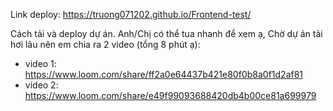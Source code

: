 Link deploy: https://truong071202.github.io/Frontend-test/


Cách tải và deploy dự án. Anh/Chị có thể tua nhanh để xem ạ, Chờ dự án tải hơi lâu nên em chia ra 2 video (tổng 8 phút ạ):
- video 1: https://www.loom.com/share/ff2a0e64437b421e80f0b8a0f1d2af81
- video 2: https://www.loom.com/share/e49f99093688420db4b00ce81a699979
